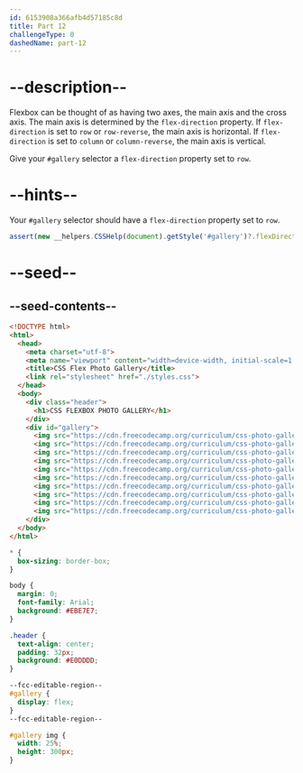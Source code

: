 ```yaml
---
id: 6153908a366afb4d57185c8d
title: Part 12
challengeType: 0
dashedName: part-12
---
```


# --description--

Flexbox can be thought of as having two axes, the main axis and the cross axis. The main axis is determined by the `flex-direction` property. If `flex-direction` is set to `row` or `row-reverse`, the main axis is horizontal. If `flex-direction` is set to `column` or `column-reverse`, the main axis is vertical.

Give your `#gallery` selector a `flex-direction` property set to `row`.

# --hints--

Your `#gallery` selector should have a `flex-direction` property set to `row`.

```js
assert(new __helpers.CSSHelp(document).getStyle('#gallery')?.flexDirection === 'row');
```

# --seed--

## --seed-contents--

```html
<!DOCTYPE html>
<html>
  <head>
    <meta charset="utf-8">
    <meta name="viewport" content="width=device-width, initial-scale=1.0">
    <title>CSS Flex Photo Gallery</title>
    <link rel="stylesheet" href="./styles.css">
  </head>
  <body>
    <div class="header">
      <h1>CSS FLEXBOX PHOTO GALLERY</h1>
    </div>
    <div id="gallery">
      <img src="https://cdn.freecodecamp.org/curriculum/css-photo-gallery/1.jpg"/>
      <img src="https://cdn.freecodecamp.org/curriculum/css-photo-gallery/2.jpg"/>
      <img src="https://cdn.freecodecamp.org/curriculum/css-photo-gallery/3.jpg"/>
      <img src="https://cdn.freecodecamp.org/curriculum/css-photo-gallery/4.jpg"/>
      <img src="https://cdn.freecodecamp.org/curriculum/css-photo-gallery/5.jpg"/>
      <img src="https://cdn.freecodecamp.org/curriculum/css-photo-gallery/6.jpg"/>
      <img src="https://cdn.freecodecamp.org/curriculum/css-photo-gallery/7.jpg"/>
      <img src="https://cdn.freecodecamp.org/curriculum/css-photo-gallery/8.jpg"/>
      <img src="https://cdn.freecodecamp.org/curriculum/css-photo-gallery/9.jpg"/>
      <img src="https://cdn.freecodecamp.org/curriculum/css-photo-gallery/10.jpg"/>
    </div>
  </body>
</html>
```

```css
* {
  box-sizing: border-box;
}

body {
  margin: 0;
  font-family: Arial;
  background: #EBE7E7;
}

.header {
  text-align: center;
  padding: 32px;
  background: #E0DDDD;
}

--fcc-editable-region--
#gallery {
  display: flex;
}
--fcc-editable-region--

#gallery img {
  width: 25%;
  height: 300px;
}
```
